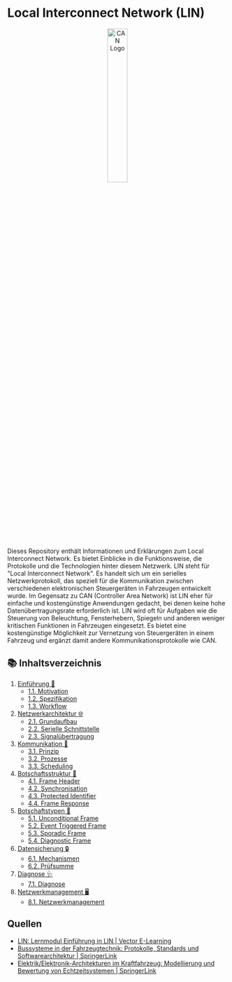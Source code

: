 # Local Interconnect Network (LIN)


<div style="text-align: center;">
    <img src="https://upload.wikimedia.org/wikipedia/commons/thumb/7/79/Logo_lin_bus.svg/2880px-Logo_lin_bus.svg.png" alt="CAN Logo" style="width:30%; max-width:800px;">
</div>



Dieses Repository enthält Informationen und Erklärungen zum Local Interconnect Network. Es bietet Einblicke in die Funktionsweise, die Protokolle und die Technologien hinter diesem Netzwerk. LIN steht für "Local Interconnect Network". Es handelt sich um ein serielles Netzwerkprotokoll, das speziell für die Kommunikation zwischen verschiedenen elektronischen Steuergeräten in Fahrzeugen entwickelt wurde. Im Gegensatz zu CAN (Controller Area Network) ist LIN eher für einfache und kostengünstige Anwendungen gedacht, bei denen keine hohe Datenübertragungsrate erforderlich ist. LIN wird oft für Aufgaben wie die Steuerung von Beleuchtung, Fensterhebern, Spiegeln und anderen weniger kritischen Funktionen in Fahrzeugen eingesetzt. Es bietet eine kostengünstige Möglichkeit zur Vernetzung von Steuergeräten in einem Fahrzeug und ergänzt damit andere Kommunikationsprotokolle wie CAN.

## 📚 Inhaltsverzeichnis

1. [Einführung 🚀](./mdbook/src/01_Einfuehrung/README.md)
   * [1.1. Motivation]()
   * [1.2. Spezifikation]()
   * [1.3. Workflow]()
2. [Netzwerkarchitektur 🌐](./mdbook/src/02_Netzwerkarchitektur/README.md)
   * [2.1. Grundaufbau]()
   * [2.2. Serielle Schnittstelle]()
   * [2.3. Signalübertragung]()
3. [Kommunikation 📡](./mdbook/src/03_Kommunikation/README.md)
   * [3.1. Prinzip]()
   * [3.2. Prozesse]()
   * [3.3. Scheduling]()
4. [Botschaftsstruktur 📜](./mdbook/src/04_Botschaftsstruktur/README.md)
   * [4.1. Frame Header]()
   * [4.2. Synchronisation]()
   * [4.3. Protected Identifier]()
   * [4.4. Frame Response]()
5. [Botschaftstypen 📧](./mdbook/src/05_Botschaftstypen/README.md)
   * [5.1. Unconditional Frame]()
   * [5.2. Event Triggered Frame]()
   * [5.3. Sporadic Frame]()
   * [5.4. Diagnostic Frame]()
6. [Datensicherung 🔒](./mdbook/src/06_Datensicherung/README.md)
   * [6.1. Mechanismen]()
   * [6.2. Prüfsumme]()
7. [Diagnose 🩺](./mdbook/src/07_Diagnose/README.md)
   * [7.1. Diagnose]()
8. [Netzwerkmanagement 🖥️](./mdbook/src/08_Netzwerkmanagement/README.md)
   * [8.1. Netzwerkmanagement]()

## Quellen

* [LIN: Lernmodul Einführung in LIN | Vector E-Learning](https://elearning.vector.com/mod/page/view.php?id=199)
* [Bussysteme in der Fahrzeugtechnik: Protokolle, Standards und Softwarearchitektur | SpringerLink](https://link.springer.com/book/10.1007/978-3-658-02419-2)
* [Elektrik/Elektronik-Architekturen im Kraftfahrzeug: Modellierung und Bewertung von Echtzeitsystemen | SpringerLink](https://link.springer.com/book/10.1007/978-3-642-25478-9)
